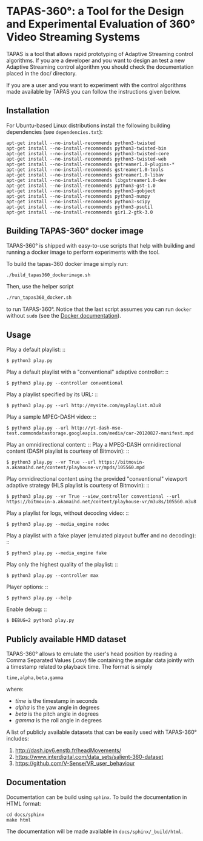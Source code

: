 # TAPAS-360°: a Tool for the Design and Experimental Evaluation of 360° Video Streaming Systems

TAPAS is a tool that allows rapid prototyping of Adaptive Streaming control algorithms.
If you are a developer and you want to design an test a new Adaptive Streaming control algorithm
you should check the documentation placed in the doc/ directory.

If you are a user and you want to experiment with the control algorithms made available
by TAPAS you can follow the instructions given below. 

## Installation 

For Ubuntu-based Linux distributions install the following building dependencies (see ``dependencies.txt``):

```
apt-get install --no-install-recommends python3-twisted
apt-get install --no-install-recommends python3-twisted-bin
apt-get install --no-install-recommends python3-twisted-core
apt-get install --no-install-recommends python3-twisted-web
apt-get install --no-install-recommends gstreamer1.0-plugins-*
apt-get install --no-install-recommends gstreamer1.0-tools
apt-get install --no-install-recommends gstreamer1.0-libav
apt-get install --no-install-recommends libgstreamer1.0-dev
apt-get install --no-install-recommends python3-gst-1.0
apt-get install --no-install-recommends python3-gobject
apt-get install --no-install-recommends python3-numpy
apt-get install --no-install-recommends python3-scipy
apt-get install --no-install-recommends python3-psutil
apt-get install --no-install-recommends gir1.2-gtk-3.0
```


## Building TAPAS-360° docker image

TAPAS-360° is shipped with easy-to-use scripts that help with building and running a docker image to perform experiments with the tool.

To build the tapas-360 docker image simply run:

```sh
./build_tapas360_dockerimage.sh
```

Then, use the helper script 

```sh
./run_tapas360_docker.sh
```

to run TAPAS-360°. Notice that the last script assumes you can run  ``docker`` without ``sudo`` (see the [Docker documentation](https://docs.docker.com/engine/install/linux-postinstall/)). 

## Usage

Play a default playlist: ::
    
    $ python3 play.py

Play a default playlist with a "conventional" adaptive controller: ::
    
    $ python3 play.py --controller conventional
    
Play a playlist specified by its URL: ::

    $ python3 play.py --url http://mysite.com/myplaylist.m3u8

Play a sample MPEG-DASH video: ::
    
    $ python3 play.py --url http://yt-dash-mse-test.commondatastorage.googleapis.com/media/car-20120827-manifest.mpd

Play an omnidirectional content: ::
Play a MPEG-DASH omnidirectional content (DASH playlist is courtesy of Bitmovin): ::
    
    $ python3 play.py --vr True --url https://bitmovin-a.akamaihd.net/content/playhouse-vr/mpds/105560.mpd

Play omnidirectional content using the provided "conventional" viewport adaptive strategy (HLS playlist is courtesy of Bitmovin): ::
    
    $ python3 play.py --vr True --view_controller conventional --url https://bitmovin-a.akamaihd.net/content/playhouse-vr/m3u8s/105560.m3u8

Play a playlist for logs, without decoding video: ::

	$ python3 play.py --media_engine nodec

Play a playlist with a fake player (emulated playout buffer and no decoding): ::

	$ python3 play.py --media_engine fake

Play only the highest quality of the playlist: ::

	$ python3 play.py --controller max

Player options: ::

	$ python3 play.py --help

Enable debug: ::
    
    $ DEBUG=2 python3 play.py


## Publicly available HMD dataset

TAPAS-360° allows to emulate the user's head position by reading a Comma Separated Values (.csv) file containing the angular data
jointly with a timestamp related to playback time. The format is simply

    time,alpha,beta,gamma

where:
* _time_ is the timestamp in seconds
* _alpha_ is the yaw angle in degrees
* _beta_ is the pitch angle in degrees
* _gamma_ is the roll angle in degrees

A list of publicly available datasets that can be easily used with TAPAS-360° includes:

1. http://dash.ipv6.enstb.fr/headMovements/
2. https://www.interdigital.com/data_sets/salient-360-dataset
3. https://github.com/V-Sense/VR_user_behaviour

## Documentation
Documentation can be build using ``sphinx``. To build the documentation in HTML format:

    cd docs/sphinx
	make html
	
The documentation will be made available in ``docs/sphinx/_build/html``.
